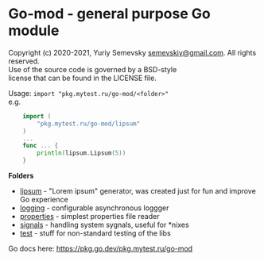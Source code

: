 # Go-mod - general purpose Go module
Copyright (c) 2020-2021, Yuriy Semevsky <semevskiy@gmail.com>. All rights reserved.  
Use of the source code is governed by a BSD-style  
license that can be found in the LICENSE file.

Usage: `import "pkg.mytest.ru/go-mod/<folder>"`  
e.g.
```Go
    import (
    	"pkg.mytest.ru/go-mod/lipsum"
    )
    ...
    func ... {
        println(lipsum.Lipsum(5))
    }
```

**Folders**
- [lipsum](lipsum) - "Lorem ipsum" generator, was created just for fun and improve Go experience
- [logging](logging) - configurable asynchronous loggger
- [properties](properties) - simplest properties file reader
- [signals](signals) - handling system sygnals, useful for *nixes
- [test](test) - stuff for non-standard testing of the libs

Go docs here: https://pkg.go.dev/pkg.mytest.ru/go-mod
